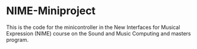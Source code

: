 # NIME-Miniproject

This is the code for the minicontroller in the New Interfaces for Musical Expression (NIME) course on the Sound and Music Computing and masters program. 
